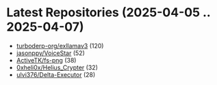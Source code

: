 # Latest Repositories (2025-04-05 .. 2025-04-07)

- [turboderp-org/exllamav3](https://github.com/turboderp-org/exllamav3) (120)
- [jasonppy/VoiceStar](https://github.com/jasonppy/VoiceStar) (52)
- [ActiveTK/fs-png](https://github.com/ActiveTK/fs-png) (38)
- [0xheli0x/Helius_Crypter](https://github.com/0xheli0x/Helius_Crypter) (32)
- [ulvi376/Delta-Executor](https://github.com/ulvi376/Delta-Executor) (28)
